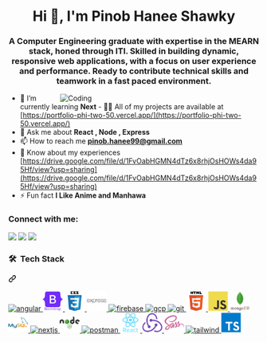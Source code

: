 <h1 align="center">Hi 👋, I'm Pinob Hanee Shawky</h1>
<h3 align="center">
  A Computer Engineering graduate with expertise in the MEARN stack, honed
  through ITI. Skilled in building dynamic, responsive web applications, with a
  focus on user experience and performance. Ready to contribute technical skills
  and teamwork in a fast paced environment.
</h3>
<img
  align="right"
  alt="Coding"
  width="400"
  src="https://gifdb.com/images/high/coding-function-repeat-eat-sleep-7zxwkklr847mhchm.webp"
/>

- 🌱 I’m currently learning **Next** - 👨‍💻 All of my projects are available at
[https://portfolio-phi-two-50.vercel.app/](https://portfolio-phi-two-50.vercel.app/)
- 💬 Ask me about **React , Node , Express** 
- 📫 How to reach me **pinob.hanee99@gmail.com** 
- 📄 Know about my experiences
[https://drive.google.com/file/d/1FvOabHGMN4dTz6x8rhjOsHOWs4da95Hf/view?usp=sharing](https://drive.google.com/file/d/1FvOabHGMN4dTz6x8rhjOsHOWs4da95Hf/view?usp=sharing)
- ⚡ Fun fact **I Like Anime and Manhawa**

<h3 align="left">Connect with me:</h3>
<p dir="auto">
  <a href="https://www.linkedin.com/in/pinob-hanee99/" rel="nofollow"
    ><img
      src="https://camo.githubusercontent.com/dd3b42cd50efd610e823027094520fb99524f20ba79ffa85541b105fa76496d4/68747470733a2f2f696d672e736869656c64732e696f2f62616467652f2d4d6f6873656e253230546179736565722d3030373742353f7374796c653d666f722d7468652d6261646765266c6f676f3d4c696e6b6564696e266c6f676f436f6c6f723d7768697465"
      data-canonical-src="https://img.shields.io/badge/-Pinob%20Hanee-0077B5?style=for-the-badge&amp;logo=Linkedin&amp;logoColor=white"
      style="max-width: 100%"
  /></a>
  <a href="https://www.facebook.com/your.username200012" rel="nofollow"
    ><img
      src="https://camo.githubusercontent.com/3c1e6120361b382c2e27f3fc77770f698828d59cae5f871c1bd9c8f9b172c263/68747470733a2f2f696d672e736869656c64732e696f2f62616467652f2d4d6f6873656e253230546179736565722d3138373746323f7374796c653d666f722d7468652d6261646765266c6f676f3d46616365626f6f6b266c6f676f436f6c6f723d7768697465"
      data-canonical-src="https://img.shields.io/badge/-Pinob%20Hanee-1877F2?style=for-the-badge&amp;logo=Facebook&amp;logoColor=white"
      style="max-width: 100%"
  /></a>
  <a href="https://wa.me/+201201450980" rel="nofollow"
    ><img
      src="https://camo.githubusercontent.com/4a7b327a64becb27d694ef1de8179c037dbb19a7de781e49249f65d002f721cb/68747470733a2f2f696d672e736869656c64732e696f2f62616467652f2d4d6f6873656e253230546179736565722d3235443336363f7374796c653d666f722d7468652d6261646765266c6f676f3d5768617473417070266c6f676f436f6c6f723d7768697465"
      data-canonical-src="https://img.shields.io/badge/-Pinob%20Hanee-25D366?style=for-the-badge&amp;logo=WhatsApp&amp;logoColor=white"
      style="max-width: 100%"
  /></a>
</p>

<p align="left"></p>

<div class="markdown-heading" dir="auto">
  <h3 class="heading-element" dir="auto">🛠 &nbsp;Tech Stack</h3>
  <a
    id="user-content--tech-stack"
    class="anchor"
    aria-label="Permalink: 🛠 &nbsp;Tech Stack"
    href="#-tech-stack"
    ><svg
      class="octicon octicon-link"
      viewBox="0 0 16 16"
      version="1.1"
      width="16"
      height="16"
      aria-hidden="true"
    >
      <path
        d="m7.775 3.275 1.25-1.25a3.5 3.5 0 1 1 4.95 4.95l-2.5 2.5a3.5 3.5 0 0 1-4.95 0 .751.751 0 0 1 .018-1.042.751.751 0 0 1 1.042-.018 1.998 1.998 0 0 0 2.83 0l2.5-2.5a2.002 2.002 0 0 0-2.83-2.83l-1.25 1.25a.751.751 0 0 1-1.042-.018.751.751 0 0 1-.018-1.042Zm-4.69 9.64a1.998 1.998 0 0 0 2.83 0l1.25-1.25a.751.751 0 0 1 1.042.018.751.751 0 0 1 .018 1.042l-1.25 1.25a3.5 3.5 0 1 1-4.95-4.95l2.5-2.5a3.5 3.5 0 0 1 4.95 0 .751.751 0 0 1-.018 1.042.751.751 0 0 1-1.042.018 1.998 1.998 0 0 0-2.83 0l-2.5 2.5a1.998 1.998 0 0 0 0 2.83Z"
      ></path></svg
  ></a>
</div>
<p align="left">
  <a href="https://angular.io" target="_blank" rel="noreferrer">
    <img
      src="https://angular.io/assets/images/logos/angular/angular.svg"
      alt="angular"
      width="40"
      height="40"
    />
  </a>
  <a href="https://getbootstrap.com" target="_blank" rel="noreferrer">
    <img
      src="https://raw.githubusercontent.com/devicons/devicon/master/icons/bootstrap/bootstrap-plain-wordmark.svg"
      alt="bootstrap"
      width="40"
      height="40"
    />
  </a>
  <a href="https://www.w3schools.com/css/" target="_blank" rel="noreferrer">
    <img
      src="https://raw.githubusercontent.com/devicons/devicon/master/icons/css3/css3-original-wordmark.svg"
      alt="css3"
      width="40"
      height="40"
    />
  </a>
  <a href="https://expressjs.com" target="_blank" rel="noreferrer">
    <img
      src="https://raw.githubusercontent.com/devicons/devicon/master/icons/express/express-original-wordmark.svg"
      alt="express"
      width="40"
      height="40"
    />
  </a>
  <a href="https://firebase.google.com/" target="_blank" rel="noreferrer">
    <img
      src="https://www.vectorlogo.zone/logos/firebase/firebase-icon.svg"
      alt="firebase"
      width="40"
      height="40"
    />
  </a>
  <a href="https://cloud.google.com" target="_blank" rel="noreferrer">
    <img
      src="https://www.vectorlogo.zone/logos/google_cloud/google_cloud-icon.svg"
      alt="gcp"
      width="40"
      height="40"
    />
  </a>
  <a href="https://git-scm.com/" target="_blank" rel="noreferrer">
    <img
      src="https://www.vectorlogo.zone/logos/git-scm/git-scm-icon.svg"
      alt="git"
      width="40"
      height="40"
    />
  </a>
  <a href="https://www.w3.org/html/" target="_blank" rel="noreferrer">
    <img
      src="https://raw.githubusercontent.com/devicons/devicon/master/icons/html5/html5-original-wordmark.svg"
      alt="html5"
      width="40"
      height="40"
    />
  </a>
  <a
    href="https://developer.mozilla.org/en-US/docs/Web/JavaScript"
    target="_blank"
    rel="noreferrer"
  >
    <img
      src="https://raw.githubusercontent.com/devicons/devicon/master/icons/javascript/javascript-original.svg"
      alt="javascript"
      width="40"
      height="40"
    />
  </a>
  <a href="https://www.mongodb.com/" target="_blank" rel="noreferrer">
    <img
      src="https://raw.githubusercontent.com/devicons/devicon/master/icons/mongodb/mongodb-original-wordmark.svg"
      alt="mongodb"
      width="40"
      height="40"
    />
  </a>
  <a href="https://www.mysql.com/" target="_blank" rel="noreferrer">
    <img
      src="https://raw.githubusercontent.com/devicons/devicon/master/icons/mysql/mysql-original-wordmark.svg"
      alt="mysql"
      width="40"
      height="40"
    />
  </a>
  <a href="https://nextjs.org/" target="_blank" rel="noreferrer">
    <img
      src="https://cdn.worldvectorlogo.com/logos/nextjs-2.svg"
      alt="nextjs"
      width="40"
      height="40"
    />
  </a>
  <a href="https://nodejs.org" target="_blank" rel="noreferrer">
    <img
      src="https://raw.githubusercontent.com/devicons/devicon/master/icons/nodejs/nodejs-original-wordmark.svg"
      alt="nodejs"
      width="40"
      height="40"
    />
  </a>
  <a href="https://postman.com" target="_blank" rel="noreferrer">
    <img
      src="https://www.vectorlogo.zone/logos/getpostman/getpostman-icon.svg"
      alt="postman"
      width="40"
      height="40"
    />
  </a>
  <a href="https://reactjs.org/" target="_blank" rel="noreferrer">
    <img
      src="https://raw.githubusercontent.com/devicons/devicon/master/icons/react/react-original-wordmark.svg"
      alt="react"
      width="40"
      height="40"
    />
  </a>
  <a href="https://redux.js.org" target="_blank" rel="noreferrer">
    <img
      src="https://raw.githubusercontent.com/devicons/devicon/master/icons/redux/redux-original.svg"
      alt="redux"
      width="40"
      height="40"
    />
  </a>
  <a href="https://sass-lang.com" target="_blank" rel="noreferrer">
    <img
      src="https://raw.githubusercontent.com/devicons/devicon/master/icons/sass/sass-original.svg"
      alt="sass"
      width="40"
      height="40"
    />
  </a>
  <a href="https://tailwindcss.com/" target="_blank" rel="noreferrer">
    <img
      src="https://www.vectorlogo.zone/logos/tailwindcss/tailwindcss-icon.svg"
      alt="tailwind"
      width="40"
      height="40"
    />
  </a>
  <a href="https://www.typescriptlang.org/" target="_blank" rel="noreferrer">
    <img
      src="https://raw.githubusercontent.com/devicons/devicon/master/icons/typescript/typescript-original.svg"
      alt="typescript"
      width="40"
      height="40"
    />
  </a>
</p>
